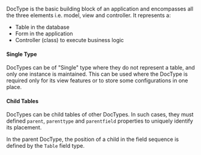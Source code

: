 DocType is the basic building block of an application and encompasses all the three elements i.e. model, view and controller. It represents a:

- Table in the database
- Form in the application
- Controller (class) to execute business logic

#### Single Type

DocTypes can be of "Single" type where they do not represent a table, and only one instance is maintained. This can be used where the DocType is required only for its view features or to store some configurations in one place.

#### Child Tables

DocTypes can be child tables of other DocTypes. In such cases, they must defined `parent`, `parenttype` and `parentfield` properties to uniquely identify its placement.

In the parent DocType, the position of a child in the field sequence is defined by the `Table` field type.
